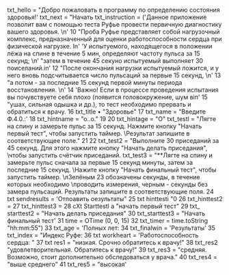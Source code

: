 txt_hello = "Добро пожаловать в программу по определению состояния здоровья!'
txt_next =
"Начать
txt_instruction = ('Данное приложение позволит вам с помощью теста Руфье провести первичную диагностику вашего здоровья. \n'
10
"Проба Руфье представляет собой нагрузочный комплекс, предназначенный для оценки работоспособности сердца при физической нагрузке. In'
'У испытуемого, находящегося в положении лёжа на спине в течение 5 мин, определяют частоту пульса за 15 секунд; \п'
"затем в течение 45 секуно испытуемый выполняет 30 поиселаний.in'
12
"После окончания нагрузки испытуемый ложится, и у него вновь подсчитывается число пульсаций за первые 15 секунд, \n'
13
"а потом - за последние 15 секунд первой минуты периода восстановления. \n'
14
'Важно! Если в процессе проведения испытания вы почувствуете себя плохо (появится головокружение, шум віп'
15
"ушах, сильная одышка и др.), то тест необходимо прервать и обратиться к врачу.
16
txt_title
• "Здоровье"
17
txt_name
= "Введите Ф.4.0.:'
18
txt_hintname = "o..o."
19
20
txt_hintage = "O"
txt_testl = "Лягте на спину и замерьте пульс за 15 секунд. Нажмите кнопку "Начать первый тест", чтобы запустить таймер. \Результат запишите в соответствующее поле."
21
22
txt_test2 = "Выполните 30 приседаний за 45 секунд. Для этого нажмите кнопку "Начать делать приседания", \чтобы запустить счётчик приседаний.
txt_test3 =
"**Лягте на спину и замерьте пульс сначала за первые 15 секунд минуты, затем за последние 15 секунд. \Нажите кнопку "Начать финальный тест", чтобы запустить таймер. \лЗелёным
23
обозначены секунды, в течение которых необходимо \проводить измерения, черным - секунды без замера пульсаций. Результаты запишите в соответствующие поля.
24
txt sendresults
= 'Отпоавить оезультаты"
25
txt hinttesti
"0
26
txt_hinttest2 =
27
txt_hinttest3 =
28
cXt Starttestl a "начать первый тест"
29
txt_ starttest2 = "Начать делать приседания"
30
txt_starttest3 = "Начать финальный тест'
31
time = OTime (0, 0, 15)
32
txt_timer = time.toString "hh:mm:55")
33
txt_age = 'Полных лет:
34
txt_finalwin = 'Результаты'
35
txt_index = "Индекс Руфе:
36
txt workheart = 'Работоспособность сердца: "
37
txt res1 = "низкая. Срочно обратитесь к врачу!"
38
txt_res2
"удовлетворительная. Обратитесь к врачу!"
39
txt_res3 =
"средняя. Возможно, стоит дополнительно обследоваться у врача."
40
txt_res4 =
"выше среднего"
41
txt_res5 = "высокая'
